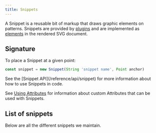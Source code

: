 ```yaml
---
title: Snippets
---
```


A Snippet is a reusable bit of markup that draws graphic elements on patterns.
Snippets are provided by [plugins](/reference/plugins) and are implemented as
[<defs> elements](https://developer.mozilla.org/en-US/docs/Web/SVG/Element/defs)
in the rendered SVG document.

## Signature

To place a Snippet at a given point:
```js
const snippet = new Snippet(String 'snippet name', Point anchor)
```

<Related>
See the [Snippet API](/reference/api/snippet)
for more information about how to use Snippets in code.

See [Using Attributes](/howtos/code/attributes)
for information about custom Attributes that can be used with Snippets.
</Related>

## List of snippets

Below are all the different snippets we maintain.

<ReadMore list />
